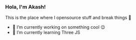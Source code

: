 ### Hola, I'm Akash!
This is the place where I opensource stuff and break things 🤣

- 🔭 I’m currently working on something cool 😉
- 🌱 I’m currently learning Three JS
